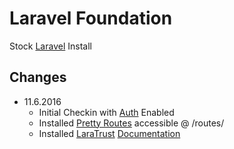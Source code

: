 # Laravel Foundation

Stock [Laravel](https://laravel.com/) Install

## Changes

* 11.6.2016
	* Initial Checkin with [Auth](https://laravel.com/docs/5.3/authentication) Enabled
	* Installed [Pretty Routes](https://github.com/garygreen/pretty-routes) accessible @ /routes/
	* Installed [LaraTrust](https://github.com/santigarcor/laratrust) [Documentation](http://laratrust.readthedocs.io/en/3.0/index.html)